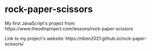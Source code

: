 # rock-paper-scissors
<p>My first JavaScript's project from: https://www.theodinproject.com/lessons/rock-paper-scissors </p>
<p>Link to my project's website: https://nben2021.github.io/rock-paper-scissors/</p>
